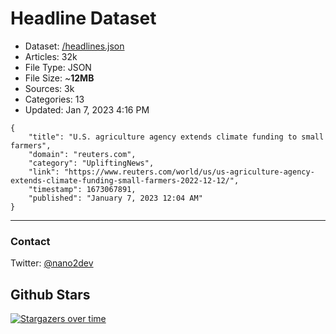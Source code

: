 # Headline Dataset

- Dataset: [/headlines.json](https://raw.githubusercontent.com/fwd/news/master/headlines.json) 
- Articles: 32k
- File Type: JSON
- File Size: ~**12MB**
- Sources: 3k
- Categories: 13
- Updated: Jan 7, 2023 4:16 PM

```
{
    "title": "U.S. agriculture agency extends climate funding to small farmers",
    "domain": "reuters.com",
    "category": "UpliftingNews",
    "link": "https://www.reuters.com/world/us/us-agriculture-agency-extends-climate-funding-small-farmers-2022-12-12/",
    "timestamp": 1673067891,
    "published": "January 7, 2023 12:04 AM"
}
```

---

### Contact 

Twitter: [@nano2dev](https://twitter.com/nano2dev)

## Github Stars

[![Stargazers over time](https://starchart.cc/fwd/news.svg)](https://starchart.cc/fwd/news)
